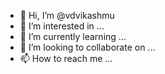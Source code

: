 - 👋 Hi, I’m @vdvikashmu
- 👀 I’m interested in ...
- 🌱 I’m currently learning ...
- 💞️ I’m looking to collaborate on ...
- 📫 How to reach me ...

<!---
vdvikashmu/vdvikashmu is a ✨ special ✨ repository because its `README.md` (this file) appears on your GitHub profile.
You can click the Preview link to take a look at your changes.
--->

